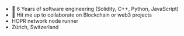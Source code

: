 - 🌱 6 Years of software engineering (Solidity, C++, Python, JavaScript)
- 💞️ Hit me up to collaborate on Blockchain or web3 projects
- HOPR network node runner
- Zürich, Switzerland
